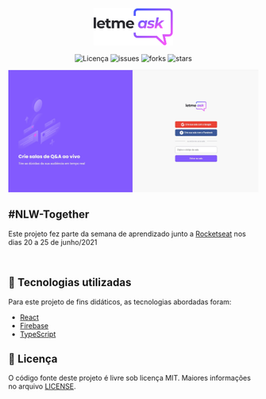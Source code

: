 <p align="center">
  <img alt="Letmeask" src=".github/logo.svg" width="160px">
</p>
<p align="center">
<img alt="Licença" title="Licença" src="https://img.shields.io/github/license/pablogeokar/letmeask" />
<img alt="issues" title="issues" src="https://img.shields.io/github/issues/pablogeokar/letmeask" />
<img alt="forks" title="forks" src="https://img.shields.io/github/forks/pablogeokar/letmeask" />
<img alt="stars" title="stars" src="https://img.shields.io/github/stars/pablogeokar/letmeask" />
</p>
<div align="center">
    <img alt="Letmeask" title="Letmeask" src=".github/telainicial.jpg" width="700px" />
</div>

## #NLW-Together
 Este projeto fez parte da semana de aprendizado junto a [Rocketseat](https://rocketseat.com.br/) nos dias 20 a 25 de junho/2021 

 <br/>

## 🧪 Tecnologias utilizadas

Para este projeto de fins didáticos, as tecnologias abordadas foram:

- [React](https://reactjs.org)
- [Firebase](https://firebase.google.com/)
- [TypeScript](https://www.typescriptlang.org/)

## 📝 Licença

O código fonte deste projeto é livre sob licença MIT. Maiores informações no arquivo [LICENSE](LICENSE.md).

